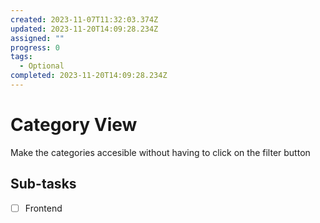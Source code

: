 ```yaml
---
created: 2023-11-07T11:32:03.374Z
updated: 2023-11-20T14:09:28.234Z
assigned: ""
progress: 0
tags:
  - Optional
completed: 2023-11-20T14:09:28.234Z
---
```


# Category View

Make the categories accesible without having to click on the filter button

## Sub-tasks

- [ ] Frontend
